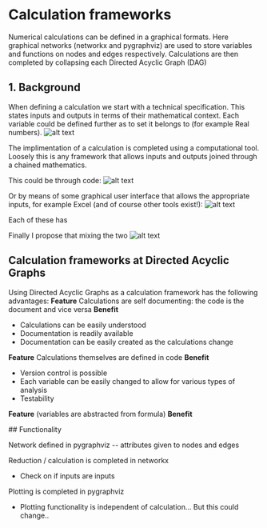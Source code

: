 # Calculation frameworks 

Numerical calculations can be defined in a graphical formats. Here graphical networks (networkx and pygraphviz) are used to store variables and functions on nodes and edges respectively. Calculations are then completed by collapsing each Directed Acyclic Graph (DAG)

## 1. Background 

When defining a calculation we start with a technical specification. This states inputs and outputs in terms of  their mathematical context. Each variable could be defined further as to set it belongs to (for example Real numbers).
![alt text](https://github.com/jdvt/dag-calculation-framework/tree/master/readme_images/technical_specification.png)

The implimentation of a calculation is completed using a computational tool. Loosely this is any framework that allows inputs and outputs joined through a chained mathematics. 

This could be through code: 
![alt text](https://github.com/jdvt/dag-calculation-framework/tree/master/readme_images/code_implementation.png)

Or by means of some graphical user interface that allows the appropriate inputs, for example Excel (and of course other tools exist!): 
![alt text](https://github.com/jdvt/dag-calculation-framework/tree/master/readme_images/excel_implementation.png)

Each of these has 

Finally I propose that mixing the two 
![alt text](https://github.com/jdvt/dag-calculation-framework/tree/master/readme_images/graphical_network_implementation.png)

## Calculation frameworks at Directed Acyclic Graphs

Using Directed Acyclic Graphs as a calculation framework has the following advantages:
**Feature** Calculations are self documenting: the code is the document and vice versa
**Benefit** 
* Calculations can be easily understood 
* Documentation is readily available 
* Documentation can be easily created as the calculations change 

**Feature** Calculations themselves are defined in code 
**Benefit** 
* Version control is possible 
* Each variable can be easily changed to allow for various types of analysis 
* Testability 

**Feature**  (variables are abstracted from formula)
**Benefit** 

## Functionality

Network defined in pygraphviz 
-- attributes given to nodes and edges 

Reduction / calculation is completed in networkx 
- Check on if inputs are inputs 

Plotting is completed in pygraphviz
- Plotting functionality is independent of calculation... But this could change.. 